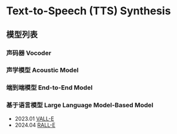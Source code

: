 # Text-to-Speech (TTS) Synthesis

## 模型列表

### 声码器 Vocoder

### 声学模型 Acoustic Model

### 端到端模型 End-to-End Model

### 基于语言模型 Large Language Model-Based Model

- 2023.01 [VALL-E](TTS/Papers/2023.01_VALL-E/2023.01_VALL-E.md)
- 2024.04 [RALL-E](TTS/Papers/2024.04_RALL-E/2024.04_RALL-E.md)